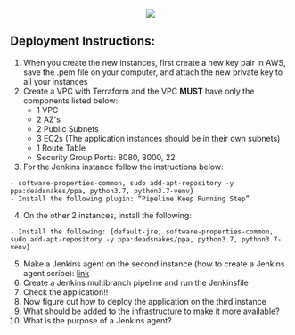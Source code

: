 <p align="center">
<img src="https://github.com/kura-labs-org/kuralabs_deployment_1/blob/main/Kuralogo.png">
</p>

## Deployment Instructions:
1. When you create the new instances, first create a new key pair in AWS, save the .pem file on your computer, and attach the new private key to all your instances
2. Create a VPC with Terraform and the VPC **MUST** have only the components listed below:
    - 1 VPC
    - 2 AZ's
    - 2 Public Subnets
    - 3 EC2s (The application instances should be in their own subnets) 
    - 1 Route Table
    - Security Group Ports: 8080, 8000, 22
3. For the Jenkins instance follow the instructions below:
```
- software-properties-common, sudo add-apt-repository -y ppa:deadsnakes/ppa, python3.7, python3.7-venv}
- Install the following plugin: “Pipeline Keep Running Step”
```
4. On the other 2 instances, install the following:
```
- Install the following: {default-jre, software-properties-common, sudo add-apt-repository -y ppa:deadsnakes/ppa, python3.7, python3.7-venv}
```
5. Make a Jenkins agent on the second instance (how to create a Jenkins agent scribe): [link](https://scribehow.com/shared/Step-by-step_Guide_Creating_an_Agent_in_Jenkins__xeyUT01pSAiWXC3qN42q5w)
6. Create a Jenkins multibranch pipeline and run the Jenkinsfile 
7. Check the application!!
8. Now figure out how to deploy the application on the third instance
9. What should be added to the infrastructure to make it more available?
10. What is the purpose of a Jenkins agent? 



